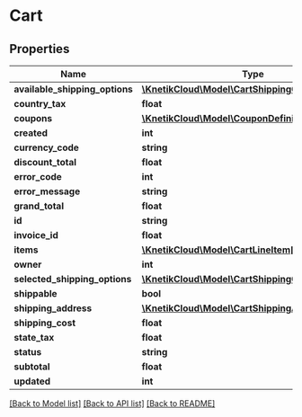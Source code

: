 # Cart

## Properties
Name | Type | Description | Notes
------------ | ------------- | ------------- | -------------
**available_shipping_options** | [**\KnetikCloud\Model\CartShippingOption[]**](CartShippingOption.md) |  | [optional] 
**country_tax** | **float** |  | [optional] 
**coupons** | [**\KnetikCloud\Model\CouponDefinition[]**](CouponDefinition.md) |  | [optional] 
**created** | **int** |  | [optional] 
**currency_code** | **string** |  | [optional] 
**discount_total** | **float** |  | [optional] 
**error_code** | **int** |  | [optional] 
**error_message** | **string** |  | [optional] 
**grand_total** | **float** |  | [optional] 
**id** | **string** |  | [optional] 
**invoice_id** | **float** |  | [optional] 
**items** | [**\KnetikCloud\Model\CartLineItem[]**](CartLineItem.md) |  | [optional] 
**owner** | **int** |  | [optional] 
**selected_shipping_options** | [**\KnetikCloud\Model\CartShippingOption[]**](CartShippingOption.md) |  | [optional] 
**shippable** | **bool** |  | [optional] 
**shipping_address** | [**\KnetikCloud\Model\CartShippingAddressRequest**](CartShippingAddressRequest.md) |  | [optional] 
**shipping_cost** | **float** |  | [optional] 
**state_tax** | **float** |  | [optional] 
**status** | **string** |  | [optional] 
**subtotal** | **float** |  | [optional] 
**updated** | **int** |  | [optional] 

[[Back to Model list]](../README.md#documentation-for-models) [[Back to API list]](../README.md#documentation-for-api-endpoints) [[Back to README]](../README.md)


